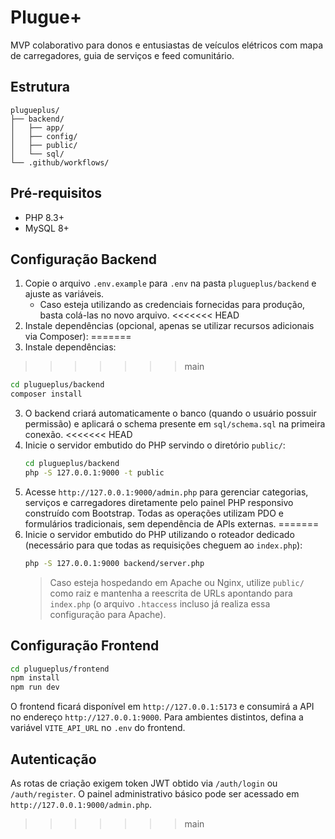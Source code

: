 # Plugue+

MVP colaborativo para donos e entusiastas de veículos elétricos com mapa de carregadores, guia de serviços e feed comunitário.

## Estrutura
```
plugueplus/
├── backend/
│   ├── app/
│   ├── config/
│   ├── public/
│   └── sql/
└── .github/workflows/
```

## Pré-requisitos
- PHP 8.3+
- MySQL 8+

## Configuração Backend
1. Copie o arquivo `.env.example` para `.env` na pasta `plugueplus/backend` e ajuste as variáveis.
   - Caso esteja utilizando as credenciais fornecidas para produção, basta colá-las no novo arquivo.
<<<<<<< HEAD
2. Instale dependências (opcional, apenas se utilizar recursos adicionais via Composer):
=======
2. Instale dependências:
>>>>>>> main
   ```bash
   cd plugueplus/backend
   composer install
   ```
3. O backend criará automaticamente o banco (quando o usuário possuir permissão) e aplicará o schema presente em `sql/schema.sql` na primeira conexão.
<<<<<<< HEAD
4. Inicie o servidor embutido do PHP servindo o diretório `public/`:
   ```bash
   cd plugueplus/backend
   php -S 127.0.0.1:9000 -t public
   ```
5. Acesse `http://127.0.0.1:9000/admin.php` para gerenciar categorias, serviços e carregadores diretamente pelo painel PHP responsivo construído com Bootstrap. Todas as operações utilizam PDO e formulários tradicionais, sem dependência de APIs externas.
=======
4. Inicie o servidor embutido do PHP utilizando o roteador dedicado (necessário para que todas as requisições cheguem ao `index.php`):
   ```bash
   php -S 127.0.0.1:9000 backend/server.php
   ```
   > Caso esteja hospedando em Apache ou Nginx, utilize `public/` como raiz e mantenha a reescrita de URLs apontando para `index.php` (o arquivo `.htaccess` incluso já realiza essa configuração para Apache).

## Configuração Frontend
```bash
cd plugueplus/frontend
npm install
npm run dev
```

O frontend ficará disponível em `http://127.0.0.1:5173` e consumirá a API no endereço `http://127.0.0.1:9000`. Para ambientes distintos, defina a variável `VITE_API_URL` no `.env` do frontend.

## Autenticação
As rotas de criação exigem token JWT obtido via `/auth/login` ou `/auth/register`. O painel administrativo básico pode ser acessado em `http://127.0.0.1:9000/admin.php`.
>>>>>>> main
